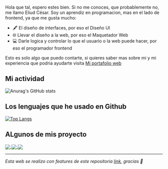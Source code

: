 Hola que tal, espero estes bien. Si no me conoces, que probablemente no, me llamo Eliud César. Soy un aprendiz en programacion, mas en el lado de frontend, ya que me gusta mucho:
- 🖋️  El diseño de interfaces, por eso el Diseño UI
- 🌐  Llevar el diseño a la web, por eso el Maquetador Web
- 💻  Darle logica y controlar lo que el usuario o la web puede hacer, por eso el programador frontend

Esto es solo algo que puedo contarte, si quieres saber mas sobre mi y mi experiencia que podria ayudarte visita [Mi portafolio web](https://eliudcesar.netlify.app/)

## Mi actividad
![Anurag's GitHub stats](https://github-readme-stats.vercel.app/api?username=eliud-cesar&show_icons=true&theme=radical&include_all_commits=true&locale=es)


## Los lenguajes que he usado en Github
[![Top Langs](https://github-readme-stats.vercel.app/api/top-langs/?username=eliud-cesar&langs_count=8)](https://github.com/eliud-cesar/github-readme-stats)


## ALgunos de mis proyecto
<a href="https://github.com/eliud-cesar/conalep">
  <img align="center" src="https://github-readme-stats.vercel.app/api/pin/?username=eliud-cesar&repo=conalep&show_owner=true" />
</a>
<a href="https://github.com/eliud-cesar/seyne-corporation">
  <img align="center" src="https://github-readme-stats.vercel.app/api/pin/?username=eliud-cesar&repo=seyne-corporation&show_owner=true" />
</a>
<a href="https://github.com/eliud-cesar/AlverniaOme">
  <img align="center" src="https://github-readme-stats.vercel.app/api/pin/?username=eliud-cesar&repo=AlverniaOme&show_owner=true" />
</a>

---

_Esta web se realizo con features de este repositoria [link](https://github.com/eichenbergerche/github-readme-stats-tuto#themes), gracias 💙_
